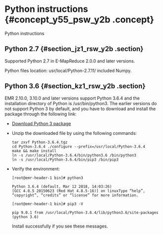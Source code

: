 # Python instructions {#concept_y55_psw_y2b .concept}

Python instructions

## Python 2.7 {#section_jz1_rsw_y2b .section}

Supported Python 2.7 in E-MapReduce 2.0.0 and later versions.

Python files location: usr/local/Python-2.7.11/ included Numpy.

## Python 3.6 {#section_kz1_rsw_y2b .section}

EMR 2.10.0, 3.10.0 and later versions support Python 3.6.4 and the installation directory of Python is /usr/bin/python3. The earlier versions do not support Python 3 by default, and you have to download and install the package through the following link:

-   [Download Python 3 package](https://www.python.org/ftp/python/3.6.4/Python-3.6.4.tgz)
-   Unzip the downloaded file by using the following commands:

    ```
    tar zxvf Python-3.6.4.tgz
    cd Python-3.6.4 ./configure --prefix=/usr/local/Python-3.6.4
    make && make install
    ln -s /usr/local/Python-3.6.4/bin/python3.6 /bin/python3
    ln -s /usr/local/Python-3.6.4/bin/pip3 /bin/pip3
    ```

-   Verify the environment:

    ```
    [root@emr-header-1 bin]# python3
    ```

    ```
    Python 3.6.4 (default, Mar 12 2018, 14:03:26)
    [GCC 4.8.5 20150623 (Red Hat 4.8.5-16)] on linuxType “help”, “copyright”, “credits” or “license” for more information.
    
    ```

    ```
    [root@emr-header-1 bin]# pip3 -V
    ```

    ```
    pip 9.0.1 from /usr/local/Python-3.6.4/lib/python3.6/site-packages (python 3.6)
    ```

    Install successfully if you see these messages.


